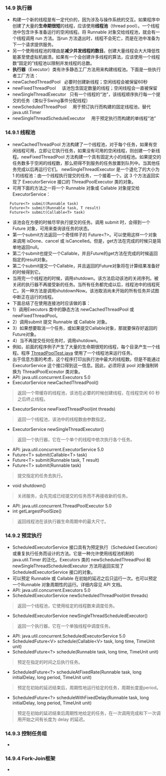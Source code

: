 ### 14.9 执行器
- 构建一个新的线程是有一定代价的，因为涉及与操作系统的交互。如果程序中创建了大量的**生命期很短**的线程，应该使用**线程池**（thread pool）。一个线程池中包含许多准备运行的空闲线程。将 Runnable 对象交给线程池，就会有一个线程调用 run 方法。当run 方法退出时，线程不会死亡，而是在池中准备为下一个请求提供服务。
- 另一个使用线程池的理由是**减少并发线程的数目**。创建大量线程会大大降低性能甚至使虚拟机崩溃。如果有一个会创建许多线程的算法，应该使用一个线程数“固定的”线程池以限制并发线程的总数。
- **执行器**（Executor）类有许多静态工厂方法用来构建线程池。下面是一些执行者工厂方法：
- newCachedThreadPool                 必要时创建新线程；空闲线程会被保留60秒
- newFixedThreadPool                  该池包含固定数量的线程；空闲线程会一直被保留
- newSingleThreadExecutor             只有一个线程的“池”，该线程顺序执行每一个提交的任务（类似于Swing事件分配线程）
- newScheduledThreadPool              用于预订执行而构建的固定线程池，替代 java.util.Timer
- newSingleThreadScheduleExecutor     用于预定执行而构建的单线程“池”
> 
### 14.9.1 线程池
- newCachedThreadPool 方法构建了一个线程池，对于每个任务，如果有空闲线程可用，立即让它执行任务，如果没有可用的空闲线程，则创建一个新线程。newFixedThreadPool 方法构建一个具有固定大小的线程池。如果提交的任务数多于空闲的线程数，那么把得不到服务的任务放置到队列中。当其他任务完成以后再运行它们。 newSingleThreadExecutor 是一个退化了的大小为 1 的线程池：由一个线程执行提交的任务，一个接着一个。这 3 个方法返回实现了 ExecutorService 接口的 ThreadPoolExecutor 类的对象。
- 可用下面的方法之一将一个 Runnable 对象或 Callable 对象提交给 ExecutorService：
```
  Future<?> submit(Runnable task)
  Future<?> submit(Runnable task, T result)
  Future<?> submit(Callable<T> task)
```
- 该池会在方便的时候尽早执行提交的任务。调用 submit 时，会得到一个 Future 对象，可用来查询该任务的状态。
- 第一个submit方法返回一个奇怪样子的 Future\<?\>。可以使用这样一个对象来调用 isDone、cancel 或 isCancelled。但是，get方法在完成的时候只是简单地返回null。
- 第二个submit也提交一个Callable，并且Future的get方法在完成的时候返回指定的result对象。
- 第二个submit提交一个Callable，并且返回的Future对象将在计算结果准备好的时候得到它。
- 当用完一个线程池的时候，调用shutdown。该方法启动该池的关闭序列。被关闭的执行器不再接受新的任务。当所有任务都完成以后，线程池中的线程死亡。另一种方法是调用shutdownNow。该池取消尚未开始的所有任务并试图中断正在运行的线程。
- 下面总结了在使用连接池时应该做的事：
- 1）调用Executors 类中的静态方法 newCachedThreadPool 或 newFixedThreadPool。
- 2）调用submit 提交 Runnable 或 Callable 对象。
- 3）如果想要取消一个任务，或如果提交Callable对象，那就要保存好返回的Future对象。
- 4）当不再提交任何任务时，调用shutdown。
- 例如，前面的程序例子产生了大量的生命期很短的线程，每个目录产生一个线程。程序 [ThreadPoolTest.java](https://github.com/lu666666/notebooks/blob/master/CoreJavaVolume-I/v1ch14/threadPool/ThreadPoolTest.java) 使用了一个线程池来运行任务。
- 出于信息方面的考虑，这个程序打印出执行池中最大的线程数。但是不能通过 ExecutorService 这个接口得到这一信息。因此，必须将该 pool 对象强制转换为 ThreadPoolExceutor 类对象。
- API: java.util.concurrent.Executors 5.0
- ExecutorService newCachedThreadPool()
> 返回一个带缓存的线程池，该池在必要的时候创建线程，在线程空闲 60 秒之后终止线程。
- ExecutorService newFixedThreadPool(int threads)
> 返回一个线程池，该池中的线程数由参数指定。
- ExecutorService newSingleThreadExecutor()
> 返回一个执行器，它在一个单个的线程中依次执行各个任务。
- API: java.util.concurrent.ExecutorService 5.0
- Future\<T\> submit(Callable\<T\> task)
- Future\<T\> submit(Runnable task, T result)
- Future\<T\> submit(Runnable task)
> 提交指定的任务去执行。
- void shutdown()
> 关闭服务，会先完成已经提交的任务而不再接收新的任务。
- API: java.util.concurrent.ThreadPoolExecutor  5.0
- int getLargestPoolSize()
> 返回线程池在该执行器生命周期中的最大尺寸。
>
### 14.9.2 预定执行
- ScheduledExecutorService 接口具有为预定执行（Scheduled Execution）或重复执行任务而设计的方法。它是一种允许使用线程池机制的 java.util.Timer 的泛化。Executors 类的 newScheduledThreadPool 和 newSingleThreadScheduledExecutor 方法将返回实现了 ScheduledExecutorService 接口的对象。
- 可以预定 Runnable 或 Callable 在初始的延迟之后只运行一次。也可以预定一个Runnable 对象周期性的运行。详细内容见 API 文档。
- API: java.util.concurrent.Executors 5.0
- ScheduledExecutorService newScheduledThreadPool(int threads)
> 返回一个线程池，它使用给定的线程数来调度任务。
- ScheduledExecutorService newSingleThreadScheduledExecutor()
> 返回一个执行器，它在一个单独线程中调度任务。
- API: java.util.concurrent.ScheduledExecutorService  5.0
- ScheduledFuture\<V\> schedule(Callable\<V\> task, long time, TimeUnit unit)
- ScheduledFuture\<?\> schedule(Runnable task, long time, TimeUnit unit)
> 预定在指定的时间之后执行任务。
- ScheduledFuture\<?\> scheduleAtFixedRate(Runnable task, long initialDelay, long period, TimeUnit unit)
> 预定在初始的延迟结束后，周期性地运行给定的任务，周期长度是period。
- ScheduledFuture\<?\> scheduleWithFixedDelay(Runnable task, long initialDelay, long period, TimeUnit unit)
> 预定在初始的延迟结束后周期性地给定的任务，在一次调用完成和下一次调用开始之间有长度为 delay 的延迟。
### 14.9.3 控制任务组
-
### 14.9.4 Fork-Join框架
-
